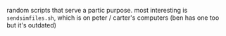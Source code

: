 random scripts that serve a partic purpose. most interesting is
`sendsimfiles.sh`, which is on peter / carter's computers (ben has one too
but it's outdated)
